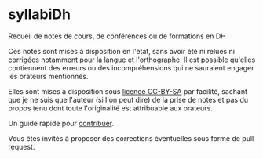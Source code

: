 syllabiDh
=========

Recueil de notes de cours, de conférences ou de formations en DH

Ces notes sont mises à disposition en l'état, sans avoir été ni relues ni corrigées notamment pour la langue et l'orthographe. Il est possible qu'elles contiennent des erreurs ou des incompréhensions qui ne sauraient engager les orateurs mentionnés.

Elles sont mises à disposition sous [licence CC-BY-SA](https://github.com/publicarchitectura/syllabiDh/blob/master/LICENSE.md) par facilité, sachant que je ne suis que l'auteur (si l'on peut dire) de la prise de notes et pas du propos tenu dont toute l'originalité est attribuable aux orateurs.

Un guide rapide pour [contribuer](https://github.com/publicarchitectura/syllabiDh/blob/master/CONTRIBUTE.md).

Vous êtes invités à proposer des corrections éventuelles sous forme de pull request.

